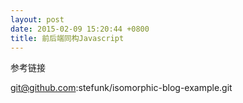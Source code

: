 ```yaml
---
layout: post
date: 2015-02-09 15:20:44 +0800
title: 前后端同构Javascript
---
```


参考链接

git@github.com:stefunk/isomorphic-blog-example.git
